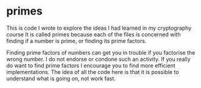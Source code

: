 # primes

This is code I wrote to explore the ideas I had learned in my cryptography course
It is called primes because each of the files is concerned with finding if a number
is prime, or finding its prime factors.

Finding prime factors of numbers can get you in trouble if you factorise the wrong number.
I do not endorse or condone such an activity. If you really do want to find prime factors
I encourage you to find more efficient implementations. The idea of all the code here is that
it is possible to understand what is going on, not work fast.
